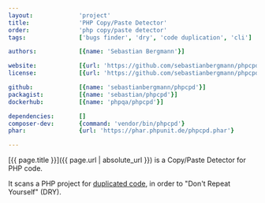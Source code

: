 ```yaml
---
layout:             'project'
title:              'PHP Copy/Paste Detector'
order:              'php copy/paste detector'
tags:               ['bugs finder', 'dry', 'code duplication', 'cli'] 

authors:            [{name: 'Sebastian Bergmann'}]

website:            [{url: 'https://github.com/sebastianbergmann/phpcpd'}]
license:            [{url: 'https://github.com/sebastianbergmann/phpcpd/blob/master/LICENSE', label: 'BSD 3-clause "New" or "Revised" License'}]

github:             [{name: 'sebastianbergmann/phpcpd'}]
packagist:          [{name: 'sebastian/phpcpd'}]               
dockerhub:          [{name: 'phpqa/phpcpd'}]     

dependencies:       []
composer-dev:       {command: 'vendor/bin/phpcpd'}
phar:               {url: 'https://phar.phpunit.de/phpcpd.phar'}

---
```


[{{ page.title }}]({{ page.url | absolute_url }}) is a Copy/Paste Detector for PHP code.

<!--more--> 

It scans a PHP project for [duplicated code](http://en.wikipedia.org/wiki/Duplicate_code), in order to "Don't Repeat Yourself" (DRY).
